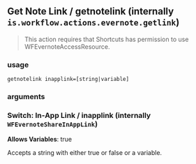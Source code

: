 
## Get Note Link / getnotelink (internally `is.workflow.actions.evernote.getlink`)


> This action requires that Shortcuts has permission to use WFEvernoteAccessResource.

### usage
`getnotelink inapplink=[string|variable]`

### arguments
### Switch: In-App Link / inapplink (internally `WFEvernoteShareInAppLink`)
**Allows Variables**: true


Accepts a string with either true or false
or a variable.
